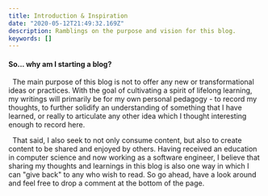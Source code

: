 ```yaml
---
title: Introduction & Inspiration
date: "2020-05-12T21:49:32.169Z"
description: Ramblings on the purpose and vision for this blog.
keywords: []
---
```


#### So... why am I starting a blog?

&nbsp;
The main purpose of this blog is not to offer any new or transformational ideas or practices.
With the goal of cultivating a spirit of lifelong learning, my writings will primarily be for my own personal pedagogy -
to record my thoughts, to further solidify an understanding of something that I have learned,
or really to articulate any other idea which I thought interesting enough to record here.

&nbsp;
That said, I also seek to not only consume content, but also to create content to be shared and enjoyed by others. Having received an education in computer science and now working as a software engineer, I believe that sharing my thoughts and learnings in this blog is also one way in which I can "give back" to any who wish to read. So go ahead, have a look around and feel free to drop a comment at the bottom of the page.
